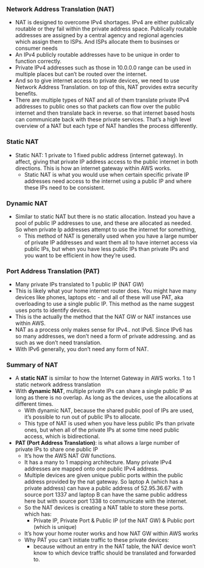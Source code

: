 ### Network Address Translation (NAT)

- NAT is designed to overcome IPv4 shortages. IPv4 are either publically routable or they fail within the private address space. Publically routable addresses are assigned by a central agency and regional agencies which assign them to ISPs. And ISPs allocate them to businses or consumer needs
- An IPv4 publicly routable addresses have to be unique in order to function correctly.
- Private IPv4 addresses such as those in 10.0.0.0 range can be used in multiple places but can’t be routed over the internet.
- And so to give internet access to private devices, we need to use Network Address Translation. on top of this, NAT provides extra security benefits.
- There are multiple types of NAT and all of them translate private IPv4 addresses to public ones so that packets can flow over the public internet and then translate back in reverse. so that internet based hosts can communicate back with these private services. That’s a high level overview of a NAT but each type of NAT handles the process differently.

### Static NAT

- Static NAT: 1 private to 1 fixed public address (internet gateway). In affect, giving that private IP address access to the public internet in both directions. This is how an internet gateway within AWS works.
    - Static NAT is what you would use when certain specific private IP addresses need access to the internet using a public IP and where these IPs need to be consistent.

### Dynamic NAT

- Similar to static NAT but there is no static allocation. Instead you have a pool of public IP addresses to use, and these are allocated as needed. So when private Ip addresses attempt to use the internet for something,
    - This method of NAT is generally used when you have a large number of private IP addresses and want them all to have internet access via public IPs, but when you have less public IPs than private IPs and you want to be efficient in how they’re used.

### Port Address Translation (PAT)

- Many private IPs translated to 1 public IP (NAT GW)
- This is likely what your home internet router does. You might have many devices like phones, laptops etc - and all of these will use PAT, aka overloading to use a single public IP. This method as the name suggest uses ports to identify devices.
- This is the actually the method that the NAT GW or NAT instances use within AWS.
- NAT as a process only makes sense for IPv4.. not IPv6. Since IPv6 has so many addresses, we don’t need a form of private addressing. and as such as we don’t need translation.
- With IPv6 generally, you don’t need any form of NAT.

### Summary of NAT

- A **static NAT** is similar to how the Internet Gateway in AWS works. 1 to 1 static network address translation
- With **dynamic NAT**, multiple private IPs can share a single public IP as long as there is no overlap. As long as the devices, use the allocations at different times.
    - With dynamic NAT, because the shared public pool of IPs are used, it’s possible to run out of public IPs to allocate.
    - This type of NAT is used when you have less public IPs than private ones, but when all of the private IPs at some time need public access, which is bidirectional.
- **PAT (Port Address Translation)**: is what allows a large number of private IPs to share one public IP
    - It’s how the AWS NAT GW functions.
    - It has a many to 1 mapping architecture. Many private IPv4 addresses are mapped onto one public IPv4 address.
    - Multiple devices are given unique public ports within the public address provided by the nat gateway. So laptop A (which has a private address) can have a public address of 52.95.36.67 with source port 1337 and laptop B can have the same public address here but with source port 1338 to communicate with the internet.
    - So the NAT devices is creating a NAT table to store these ports. which has:
        - Private IP, Private Port & Public IP (of the NAT GW) & Public port (which is unique)
    - It’s how your home router works and how NAT GW within AWS works
    - Why PAT you can’t initiate traffic to these private devices:
        - because without an entry in the NAT table, the NAT device won’t know to which device traffic should be translated and forwarded to.
